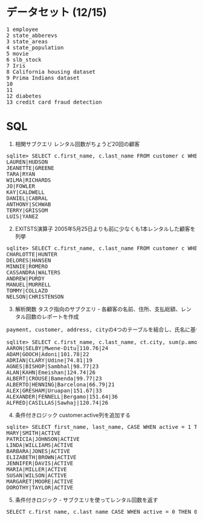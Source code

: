 # データセット (12/15)
<pre>
1 employee
2 state_abberevs
3 state_areas
4 state_population
5 movie
6 slb_stock
7 Iris
8 California housing dataset
9 Prima Indians dataset
10 
11 
12 diabetes 
13 credit card fraud detection
</pre>

# SQL

1. 相関サブクエリ レンタル回数がちょうど20回の顧客
<pre>
sqlite> SELECT c.first_name, c.last_name FROM customer c WHERE 20 = (SELECT count(*) FROM rental r WHERE r.customer_id = c.customer_id) LIMIT 10;
LAUREN|HUDSON
JEANETTE|GREENE
TARA|RYAN
WILMA|RICHARDS
JO|FOWLER
KAY|CALDWELL
DANIEL|CABRAL
ANTHONY|SCHWAB
TERRY|GRISSOM
LUIS|YANEZ
</pre>

2. EXITSTS演算子 2005年5月25日よりも前に少なくも1本レンタルした顧客を列挙
<pre>
sqlite> SELECT c.first_name, c.last_name FROM customer c WHERE EXISTS (SELECT 1 FROM rental r WHERE r.customer_id = c.customer_id AND date(r.rental_date) < '2005-05-25');
CHARLOTTE|HUNTER
DELORES|HANSEN
MINNIE|ROMERO
CASSANDRA|WALTERS
ANDREW|PURDY
MANUEL|MURRELL
TOMMY|COLLAZO
NELSON|CHRISTENSON
</pre>

3. 解析関数 タスク指向のサブクエリ - 各顧客の名前、住所、支払総額、レンタル回数のレポートを作成
<pre>
payment, customer, address, cityの4つのテーブルを結合し、氏名に基づいてグループ化

sqlite> SELECT c.first_name, c.last_name, ct.city, sum(p.amount) tot_payments, count(*) tot_rentals FROM payment p INNER JOIN customer c ON p.customer_id = c.customer_id INNER JOIN address a ON c.address_id = a.address_id INNER JOIN city ct ON a.city_id = ct.city_id GROUP BY c.first_name, c.last_name, ct.city LIMIT 10;
AARON|SELBY|Mwene-Ditu|110.76|24
ADAM|GOOCH|Adoni|101.78|22
ADRIAN|CLARY|Udine|74.81|19
AGNES|BISHOP|Sambhal|98.77|23
ALAN|KAHN|Emeishan|124.74|26
ALBERT|CROUSE|Bamenda|99.77|23
ALBERTO|HENNING|Barcelona|66.79|21
ALEX|GRESHAM|Uruapan|151.67|33
ALEXANDER|FENNELL|Bergamo|151.64|36
ALFRED|CASILLAS|Sawhaj|120.74|26
</pre>

4. 条件付きロジック customer.active列を追加する
<pre>
sqlite> SELECT first_name, last_name, CASE WHEN active = 1 THEN 'ACTIVE' ELSE 'INACTIVE' END active_type FROM customer LIMIT 10;
MARY|SMITH|ACTIVE
PATRICIA|JOHNSON|ACTIVE
LINDA|WILLIAMS|ACTIVE
BARBARA|JONES|ACTIVE
ELIZABETH|BROWN|ACTIVE
JENNIFER|DAVIS|ACTIVE
MARIA|MILLER|ACTIVE
SUSAN|WILSON|ACTIVE
MARGARET|MOORE|ACTIVE
DOROTHY|TAYLOR|ACTIVE
</pre>

5. 条件付きロジック - サブクエリを使ってレンタル回数を返す
<pre>
SELECT c.first_name, c.last_name CASE WHEN active = 0 THEN 0 ELSE (SELECT count(*) FROM rental r WHERE r.customer_id = c.customer_id) END NUM_rentals FROM customer c;
</pre>

